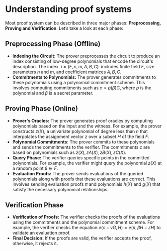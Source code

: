 # Understanding proof systems

Most proof system can be described in three major phases: **Preprocessing, Proving and Verification**. Let’s take a look at each phase:

## Preprocessing Phase (Offline)

- **Indexing the Circuit:** The prover preprocesses the circuit to produce an index consisting of low-degree polynomials that encode the circuit's description. The index  $i = (F, n, m, A, B, C)$  includes finite field $F$, size parameters $n$ and $m$, and coefficient matrices $A, B, C$.
- **Commitments to Polynomials:** The prover generates commitments to these polynomials using a polynomial commitment scheme. This involves computing commitments such as $c = p(\beta)G$, where $p$ is the polynomial and $\beta$ is a secret parameter.

## Proving Phase (Online)

- **Prover's Oracles:** The prover generates proof oracles by computing polynomials based on the input and the witness. For example, the prover constructs $z(X)$, a univariate polynomial of degree less than $n$ that interpolates the assignment vector $z$ over a subset $H$ of the field $F$.
- **Polynomial Commitments:** The prover commits to these polynomials and sends the commitments to the verifier. The commitments $c$ are based on polynomials such as $z(X), zA(X), zB(X), zC(X)$.
- **Query Phase:** The verifier queries specific points in the committed polynomials. For example, the verifier might query the polynomial $z(X)$ at a random point $\beta \in F$.
- **Evaluation Proofs:** The prover sends evaluations of the queried polynomials along with proofs that these evaluations are correct. This involves sending evaluation proofs $\pi$ and polynomials $h(X)$ and $g(X)$ that satisfy the necessary polynomial relationships.

## Verification Phase

- **Verification of Proofs:** The verifier checks the proofs of the evaluations using the commitments and the polynomial commitment scheme. For example, the verifier checks the equation $e(c - vG, H) = e(\pi, \beta H - zH)$ to validate an evaluation proof.
- **Final Decision:** If the proofs are valid, the verifier accepts the proof, otherwise, it rejects it.
